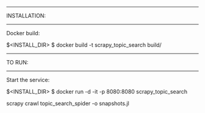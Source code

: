 ______________
INSTALLATION:
______________

Docker build:

$<INSTALL_DIR> $ docker build -t scrapy_topic_search build/

_______
TO RUN:
_______

Start the service:

$<INSTALL_DIR> $ docker run -d -it -p 8080:8080 scrapy_topic_search


scrapy crawl topic_search_spider -o snapshots.jl






